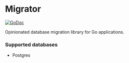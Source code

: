 # Migrator
[![GoDoc](https://godoc.org/github.com/c4milo/migrator?status.svg)](https://godoc.org/github.com/c4milo/migrator)

Opinionated database migration library for Go applications.

### Supported databases
* Postgres
